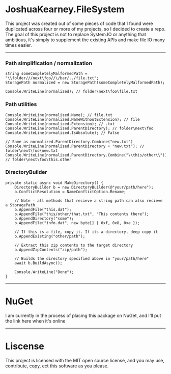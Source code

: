 # JoshuaKearney.FileSystem #

This project was created out of some pieces of code that I found were duplicated across four or more of my projects, so I decided to create a repo. The goal of this project is not to replace System.IO or anything that ambitious, it's simply to supplement the existing APIs and make file IO many times easier.

---

### Path simplification / normalization ###
    string someCompletelyMalformedPath = "\\folder///next\foo//\/bar/../file.txt";
    StoragePath normalized = new StoragePath(someCompletelyMalformedPath);

    Console.WriteLine(normalized); // folder\next\foo\file.txt

### Path utilities ##
    Console.WriteLine(normalized.Name); // file.txt
    Console.WriteLine(normalized.NameWithoutExtension); // file
    Console.WriteLine(normalized.Extension); // .txt
    Console.WriteLine(normalized.ParentDirectory); // folder\next\foo
    Console.WriteLine(normalized.IsAbsolute); // False

    // Same as normalized.ParentDirectory.Combine("new.txt")
    Console.WriteLine(normalized.ParentDirectory + "new.txt"); // folder\next\foo\new.txt
    Console.WriteLine(normalized.ParentDirectory.Combine("\\this/other\\")); // folder\next\foo\this.other

### DirectoryBuilder ###
    private static async void MakeDirectory() {
        DirectoryBuilder b = new DirectoryBuilder(@"your/path/here");
        b.ConflictResolution = NameConflictOption.Rename;

        // Note - all methods that recieve a string path can also recieve a StoragePath
        b.AppendFile("this.dat");
        b.AppendFile("this/other/that.txt", "This contents there");
        b.AppendDirectory("some");
        b.AppendFile("info.dat", new byte[] { 0xf, 0x8, 0xa });

        // If this is a file, copy it. If its a directory, deep copy it
        b.AppendExisting("other/path");

        // Extract this zip contents to the target directory
        b.AppendZipContents("zip/path");

        // Builds the directory specified above in "your/path/here"
        await b.BuildAsync();

        Console.WriteLine("Done");
    }

---

# NuGet #
I am currently in the process of placing this package on NuGet, and I'll put the link here when it's online

---

# Liscense #
This project is licensed with the MIT open source license, and you may use, contribute, copy, ect this software as you please.

